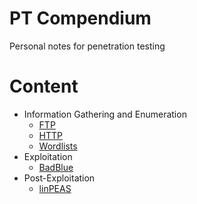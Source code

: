 # PT Compendium
Personal notes for penetration testing

# Content
- Information Gathering and Enumeration
  - [FTP](/Information%20Gathering%20and%20Enumeration/FTP.md)
  - [HTTP](https://github.com/samuelngiam/PT-Compendium/blob/main/Information%20Gathering%20and%20Enumeration/HTTP.md)
  - [Wordlists](https://github.com/samuelngiam/PT-Compendium/blob/main/Information%20Gathering%20and%20Enumeration/Wordlists.md)
- Exploitation
  - [BadBlue](https://github.com/samuelngiam/PT-Compendium/blob/main/Exploitation/BadBlue.md)
- Post-Exploitation
  - [linPEAS](https://github.com/samuelngiam/PT-Compendium/blob/main/Post-Exploitation/linPEAS.md)
